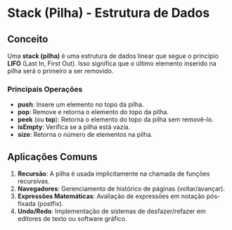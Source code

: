 # Stack (Pilha) - Estrutura de Dados

## Conceito

Uma **stack (pilha)** é uma estrutura de dados linear que segue o princípio **LIFO** (Last In, First Out). Isso significa que o último elemento inserido na pilha será o primeiro a ser removido.

### Principais Operações

- **push**: Insere um elemento no topo da pilha.
- **pop**: Remove e retorna o elemento do topo da pilha.
- **peek** (ou **top**): Retorna o elemento do topo da pilha sem removê-lo.
- **isEmpty**: Verifica se a pilha está vazia.
- **size**: Retorna o número de elementos na pilha.

## Aplicações Comuns

1. **Recursão**: A pilha é usada implicitamente na chamada de funções recursivas.
2. **Navegadores**: Gerenciamento de histórico de páginas (voltar/avançar).
3. **Expressões Matemáticas**: Avaliação de expressões em notação pós-fixada (postfix).
4. **Undo/Redo**: Implementação de sistemas de desfazer/refazer em editores de texto ou software gráfico.

